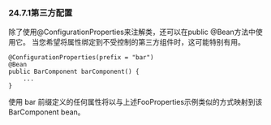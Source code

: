 ### 24.7.1第三方配置

除了使用@ConfigurationProperties来注解类，还可以在public @Bean方法中使用它。 当您希望将属性绑定到不受控制的第三方组件时，这可能特别有用。
```
@ConfigurationProperties(prefix = "bar")
@Bean
public BarComponent barComponent() {
    ...
}
```

使用 bar 前缀定义的任何属性将以与上述FooProperties示例类似的方式映射到该BarComponent bean。